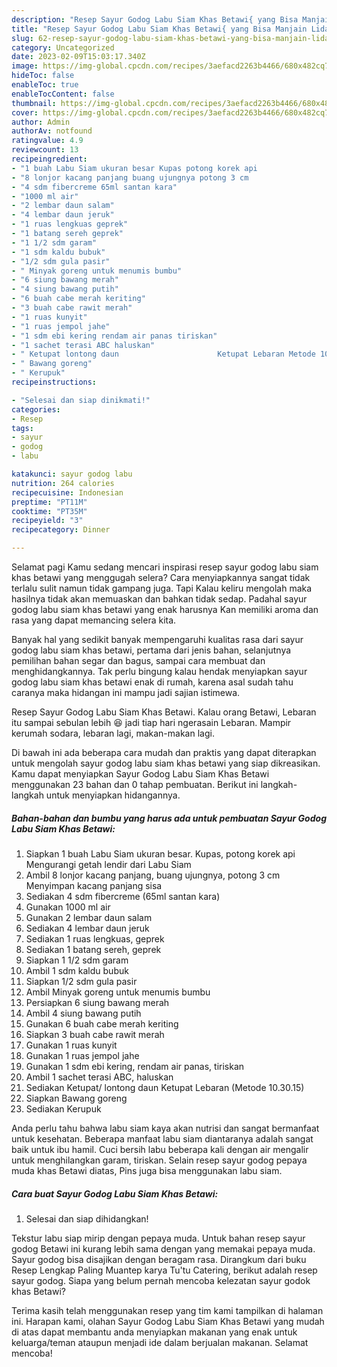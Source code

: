 ```yaml
---
description: "Resep Sayur Godog Labu Siam Khas Betawi{ yang Bisa Manjain Lidah,  Menu Buat lebaran"
title: "Resep Sayur Godog Labu Siam Khas Betawi{ yang Bisa Manjain Lidah,  Menu Buat lebaran"
slug: 62-resep-sayur-godog-labu-siam-khas-betawi-yang-bisa-manjain-lidah-menu-buat-lebaran
category: Uncategorized
date: 2023-02-09T15:03:17.340Z
image: https://img-global.cpcdn.com/recipes/3aefacd2263b4466/680x482cq70/sayur-godog-labu-siam-khas-betawi-foto-resep-utama.jpg
hideToc: false
enableToc: true
enableTocContent: false
thumbnail: https://img-global.cpcdn.com/recipes/3aefacd2263b4466/680x482cq70/sayur-godog-labu-siam-khas-betawi-foto-resep-utama.jpg
cover: https://img-global.cpcdn.com/recipes/3aefacd2263b4466/680x482cq70/sayur-godog-labu-siam-khas-betawi-foto-resep-utama.jpg
author: Admin
authorAv: notfound
ratingvalue: 4.9
reviewcount: 13
recipeingredient:
- "1 buah Labu Siam ukuran besar Kupas potong korek api                      Mengurangi getah lendir dari Labu Siam"
- "8 lonjor kacang panjang buang ujungnya potong 3 cm                      Menyimpan kacang panjang sisa"
- "4 sdm fibercreme 65ml santan kara"
- "1000 ml air"
- "2 lembar daun salam"
- "4 lembar daun jeruk"
- "1 ruas lengkuas geprek"
- "1 batang sereh geprek"
- "1 1/2 sdm garam"
- "1 sdm kaldu bubuk"
- "1/2 sdm gula pasir"
- " Minyak goreng untuk menumis bumbu"
- "6 siung bawang merah"
- "4 siung bawang putih"
- "6 buah cabe merah keriting"
- "3 buah cabe rawit merah"
- "1 ruas kunyit"
- "1 ruas jempol jahe"
- "1 sdm ebi kering rendam air panas tiriskan"
- "1 sachet terasi ABC haluskan"
- " Ketupat lontong daun                      Ketupat Lebaran Metode 103015"
- " Bawang goreng"
- " Kerupuk"
recipeinstructions:

- "Selesai dan siap dinikmati!"
categories:
- Resep
tags:
- sayur
- godog
- labu

katakunci: sayur godog labu 
nutrition: 264 calories
recipecuisine: Indonesian
preptime: "PT11M"
cooktime: "PT35M"
recipeyield: "3"
recipecategory: Dinner

---
```



Selamat pagi Kamu sedang mencari inspirasi resep sayur godog labu siam khas betawi yang menggugah selera? Cara menyiapkannya sangat tidak terlalu sulit namun tidak gampang juga. Tapi Kalau keliru mengolah maka hasilnya tidak akan memuaskan dan bahkan tidak sedap. Padahal sayur godog labu siam khas betawi yang enak harusnya Kan memiliki aroma dan rasa yang dapat memancing selera kita.


Banyak hal yang sedikit banyak mempengaruhi kualitas rasa dari sayur godog labu siam khas betawi, pertama dari jenis bahan, selanjutnya pemilihan bahan segar dan bagus, sampai cara membuat dan menghidangkannya. Tak perlu bingung kalau hendak menyiapkan sayur godog labu siam khas betawi enak di rumah, karena asal sudah tahu caranya maka hidangan ini mampu jadi sajian istimewa.

Resep Sayur Godog Labu Siam Khas Betawi. Kalau orang Betawi, Lebaran itu sampai sebulan lebih 😆 jadi tiap hari ngerasain Lebaran. Mampir kerumah sodara, lebaran lagi, makan-makan lagi.


Di bawah ini ada beberapa cara mudah dan praktis yang dapat diterapkan untuk mengolah sayur godog labu siam khas betawi yang siap dikreasikan. Kamu dapat menyiapkan Sayur Godog Labu Siam Khas Betawi menggunakan 23 bahan dan 0 tahap pembuatan. Berikut ini langkah-langkah untuk menyiapkan hidangannya.

<!--inarticleads1-->

##### Bahan-bahan dan bumbu yang harus ada untuk pembuatan Sayur Godog Labu Siam Khas Betawi:

1. Siapkan 1 buah Labu Siam ukuran besar. Kupas, potong korek api                      Mengurangi getah lendir dari Labu Siam
1. Ambil 8 lonjor kacang panjang, buang ujungnya, potong 3 cm                      Menyimpan kacang panjang sisa
1. Sediakan 4 sdm fibercreme (65ml santan kara)
1. Gunakan 1000 ml air
1. Gunakan 2 lembar daun salam
1. Sediakan 4 lembar daun jeruk
1. Sediakan 1 ruas lengkuas, geprek
1. Sediakan 1 batang sereh, geprek
1. Siapkan 1 1/2 sdm garam
1. Ambil 1 sdm kaldu bubuk
1. Siapkan 1/2 sdm gula pasir
1. Ambil  Minyak goreng untuk menumis bumbu
1. Persiapkan 6 siung bawang merah
1. Ambil 4 siung bawang putih
1. Gunakan 6 buah cabe merah keriting
1. Siapkan 3 buah cabe rawit merah
1. Gunakan 1 ruas kunyit
1. Gunakan 1 ruas jempol jahe
1. Gunakan 1 sdm ebi kering, rendam air panas, tiriskan
1. Ambil 1 sachet terasi ABC, haluskan
1. Sediakan  Ketupat/ lontong daun                      Ketupat Lebaran (Metode 10.30.15)
1. Siapkan  Bawang goreng
1. Sediakan  Kerupuk


Anda perlu tahu bahwa labu siam kaya akan nutrisi dan sangat bermanfaat untuk kesehatan. Beberapa manfaat labu siam diantaranya adalah sangat baik untuk ibu hamil. Cuci bersih labu beberapa kali dengan air mengalir untuk menghilangkan garam, tiriskan. Selain resep sayur godog pepaya muda khas Betawi diatas, Pins juga bisa menggunakan labu siam. 

<!--inarticleads2-->

##### Cara buat Sayur Godog Labu Siam Khas Betawi:


1. Selesai dan siap dihidangkan!

Tekstur labu siap mirip dengan pepaya muda. Untuk bahan resep sayur godog Betawi ini kurang lebih sama dengan yang memakai pepaya muda. Sayur godog bisa disajikan dengan beragam rasa. Dirangkum dari buku Resep Lengkap Paling Muantep karya Tu&#39;tu Catering, berikut adalah resep sayur godog. Siapa yang belum pernah mencoba kelezatan sayur godok khas Betawi? 

Terima kasih telah menggunakan resep yang tim kami tampilkan di halaman ini. Harapan kami, olahan Sayur Godog Labu Siam Khas Betawi yang mudah di atas dapat membantu anda menyiapkan makanan yang enak untuk keluarga/teman ataupun menjadi ide dalam berjualan makanan. Selamat mencoba!
